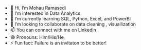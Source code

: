 - 👋 Hi, I’m Mohau Ramasedi
- 👀 I’m interested in Data Analytics
- 🌱 I’m currently learning SQL, Python, Excel, and PowerBI
- 💞️ I’m looking to collaborate on data cleaning , visuallization
- 📫 You can connect with me on LinkedIn
- 😄 Pronouns: Him/His/He
- ⚡ Fun fact: Failure is an invitaton to be better!

<!---
hauzarn/hauzarn is a ✨ special ✨ repository because its `README.md` (this file) appears on your GitHub profile.
You can click the Preview link to take a look at your changes.
--->
